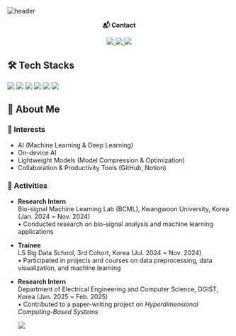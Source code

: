 ![header](https://capsule-render.vercel.app/api?type=venom&color=FFD9E4&text=Hyeonju's%20Github✨)

<div align="center"><strong>📬 Contact</strong></div>
<!-- badge -->
<p align='center'>
  <!-- gmail -->
  <a href="mailto:hyeonjusong041@gmail.com">
  <img src="https://img.shields.io/badge/hyeonjusong410@gmail.com-EA4335?style=flat-square&logo=gmail&logoColor=white"/>
  </a>
  
  <!-- Tistory -->
  <a href="https://import-jjulab.tistory.com/">
    <img src="https://img.shields.io/badge/Tistory-000000?style=flat-square&logo=tistory&logoColor=white"/>
  </a>
  
  <!-- Blog -->
  <a href="https://blog.naver.com/marry2820">
  <img src="https://img.shields.io/badge/Naver%20Blog-03C75A?style=flat-square&logo=naver&logoColor=white"/>
  </a>
</p>

<!-- 🛠 Tech Stacks -->
## 🛠 Tech Stacks
<p>
  <!-- Python -->
  <img src="https://img.shields.io/badge/Python-3776AB?style=flat-square&logo=python&logoColor=white"/>
  
  <!-- Kotlin -->
  <img src="https://img.shields.io/badge/Kotlin-7F52FF?style=flat-square&logo=kotlin&logoColor=white"/>
  
  <!-- GitHub -->
  <img src="https://img.shields.io/badge/GitHub-181717?style=flat-square&logo=github&logoColor=white"/>
  
  <!-- PyTorch -->
  <img src="https://img.shields.io/badge/PyTorch-EE4C2C?style=flat-square&logo=pytorch&logoColor=white"/>
  
  <!-- Scikit-learn -->
  <img src="https://img.shields.io/badge/scikit--learn-F7931E?style=flat-square&logo=scikit-learn&logoColor=white"/>
  
  <!-- Notion -->
  <img src="https://img.shields.io/badge/Notion-000000?style=flat-square&logo=notion&logoColor=white"/>
</p>

## 👋 About Me

### 🎯 Interests
- AI (Machine Learning & Deep Learning)  
- On-device AI  
- Lightweight Models (Model Compression & Optimization)  
- Collaboration & Productivity Tools (GitHub, Notion)  


### 📂 Activities

- **Research Intern**  
  Bio-signal Machine Learning Lab (BCML), Kwangwoon University, Korea (Jan. 2024 ~ Nov. 2024)  
  • Conducted research on bio-signal analysis and machine learning applications  

- **Trainee**  
  LS Big Data School, 3rd Cohort, Korea (Jul. 2024 ~ Nov. 2024)  
  • Participated in projects and courses on data preprocessing, data visualization, and machine learning  

- **Research Intern**  
  Department of Electrical Engineering and Computer Science, DGIST, Korea (Jan. 2025 ~ Feb. 2025)  
  • Contributed to a paper-writing project on *Hyperdimensional Computing-Based Systems*

  <a href="https://github.com/hyeonzuu">
  <img src="https://img.shields.io/badge/Previous%20GitHub-hyeonzuu-181717?style=flat-square&logo=github&logoColor=white"/>
</a>




